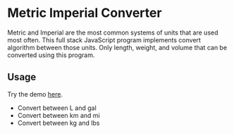 # Metric Imperial Converter
Metric and Imperial are the most common systems of units that are used most often. This full stack JavaScript program implements convert algorithm between those units. Only length, weight, and volume that can be converted using this program.

## Usage
Try the demo [here](https://metric-imperial-converter.lazuardi.repl.co/).
- Convert between L and gal
- Convert between km and mi
- Convert between kg and lbs
